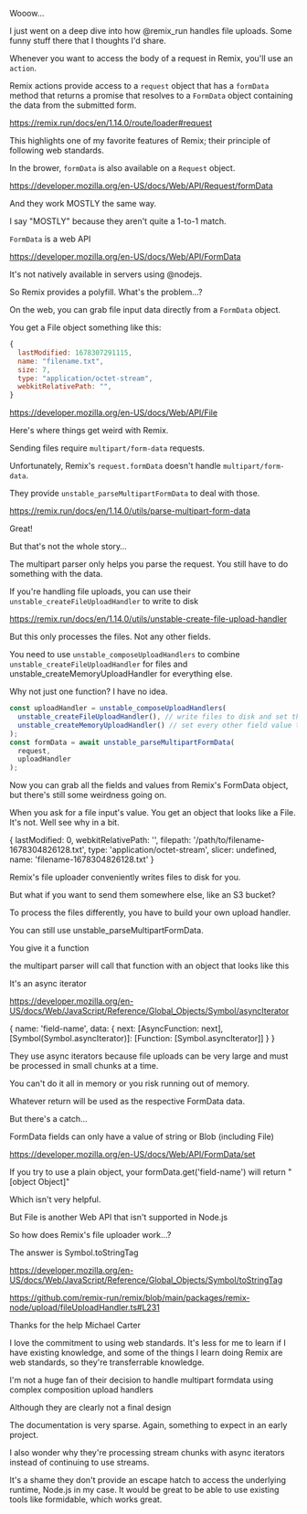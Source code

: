 Wooow…

I just went on a deep dive into how @remix_run handles file uploads. Some funny stuff there that I thoughts I'd share.

Whenever you want to access the body of a request in Remix, you'll use an `action`.

Remix actions provide access to a `request` object that has a `formData` method that returns a promise that resolves to a `FormData` object containing the data from the submitted form.

https://remix.run/docs/en/1.14.0/route/loader#request



This highlights one of my favorite features of Remix; their principle of following web standards.

In the brower, `formData` is also available on a `Request` object.

https://developer.mozilla.org/en-US/docs/Web/API/Request/formData

And they work MOSTLY the same way.



I say "MOSTLY" because they aren't quite a 1-to-1 match.

`FormData` is a web API

https://developer.mozilla.org/en-US/docs/Web/API/FormData

It's not natively available in servers using @nodejs.





So Remix provides a polyfill. What's the problem…?

On the web, you can grab file input data directly from a `FormData` object.

You get a File object something like this:

```js
{
  lastModified: 1678307291115,
  name: "filename.txt",
  size: 7,
  type: "application/octet-stream",
  webkitRelativePath: "",
}
```

https://developer.mozilla.org/en-US/docs/Web/API/File




Here's where things get weird with Remix.

Sending files require `multipart/form-data` requests.

Unfortunately, Remix's `request.formData` doesn't handle `multipart/form-data`.



They provide `unstable_parseMultipartFormData` to deal with those.

https://remix.run/docs/en/1.14.0/utils/parse-multipart-form-data

Great!

But that's not the whole story…



The multipart parser only helps you parse the request. You still have to do something with the data.

If you're handling file uploads, you can use their `unstable_createFileUploadHandler` to write to disk

https://remix.run/docs/en/1.14.0/utils/unstable-create-file-upload-handler

But this only processes the files. Not any other fields.

You need to use `unstable_composeUploadHandlers` to combine `unstable_createFileUploadHandler` for files and unstable_createMemoryUploadHandler for everything else.

Why not just one function? I have no idea.

```js
const uploadHandler = unstable_composeUploadHandlers(
  unstable_createFileUploadHandler(), // write files to disk and set the field value to an object
  unstable_createMemoryUploadHandler() // set every other field value to a string
);
const formData = await unstable_parseMultipartFormData(
  request,
  uploadHandler
);
```

Now you can grab all the fields and values from Remix's FormData object, but there's still some weirdness going on.

When you ask for a file input's value. You get an object that looks like a File. It's not. Well see why in a bit.

{
  lastModified: 0,
  webkitRelativePath: '',
  filepath: '/path/to/filename-1678304826128.txt',
  type: 'application/octet-stream',
  slicer: undefined,
  name: 'filename-1678304826128.txt'
}

Remix's file uploader conveniently writes files to disk for you.

But what if you want to send them somewhere else, like an S3 bucket?

To process the files differently, you have to build your own upload handler.

You can still use unstable_parseMultipartFormData.

You give it a function

the multipart parser will call that function with an object that looks like this

It's an async iterator

https://developer.mozilla.org/en-US/docs/Web/JavaScript/Reference/Global_Objects/Symbol/asyncIterator

{
  name: 'field-name',
  data: {
    next: [AsyncFunction: next],
    [Symbol(Symbol.asyncIterator)]: [Function: [Symbol.asyncIterator]]
  }
}

They use async iterators because file uploads can be very large and must be processed in small chunks at a time.

You can't do it all in memory or you risk running out of memory.

Whatever return will be used as the respective FormData data.

But there's a catch…

FormData fields can only have a value of string or Blob (including File)

https://developer.mozilla.org/en-US/docs/Web/API/FormData/set

If you try to use a plain object, your formData.get('field-name') will return "[object Object]"

Which isn't very helpful.

But File is another Web API that isn't supported in Node.js

So how does Remix's file uploader work…?

The answer is Symbol.toStringTag

https://developer.mozilla.org/en-US/docs/Web/JavaScript/Reference/Global_Objects/Symbol/toStringTag

https://github.com/remix-run/remix/blob/main/packages/remix-node/upload/fileUploadHandler.ts#L231

Thanks for the help Michael Carter

I love the commitment to using web standards. It's less for me to learn if I have existing knowledge, and some of the things I learn doing Remix are web standards, so they're transferrable knowledge.

I'm not a huge fan of their decision to handle multipart formdata using complex composition upload handlers

Although they are clearly not a final design

The documentation is very sparse. Again, something to expect in an early project.

I also wonder why they're processing stream chunks with async iterators instead of continuing to use streams.

It's a shame they don't provide an escape hatch to access the underlying runtime, Node.js in my case. It would be great to be able to use existing tools like formidable, which works great.




